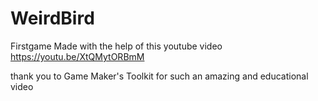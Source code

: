 # WeirdBird
 Firstgame
 Made with the help of this youtube video
https://youtu.be/XtQMytORBmM

thank you to Game Maker's Toolkit for such an amazing and educational video
